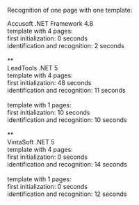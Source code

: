 Recognition of one page with one template:

Accusoft .NET Framework 4.8<br/>
template with 4 pages:<br/>
first initialization: 0 seconds<br/>
identification and recognition: 2 seconds<br/>
<br/>
**
<br/>
LeadTools .NET 5<br/>
template with 4 pages:<br/>
first initialization: 48 seconds<br/>
identification and recognition: 11 seconds<br/>
<br/>
template with 1 pages:<br/>
first initialization: 10 seconds<br/>
identification and recognition: 10 seconds<br/>
<br/>
**
<br/>
VintaSoft .NET 5<br/>
template with 4 pages:<br/>
first initialization: 0 seconds<br/>
identification and recognition: 14 seconds<br/>
<br/>
template with 1 pages:<br/>
first initialization: 0 seconds<br/>
identification and recognition: 12 seconds<br/>


